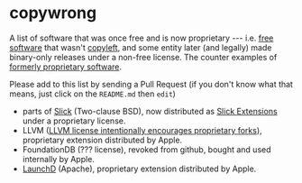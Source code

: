 # copywrong

A list of software that was once free and is now proprietary --- i.e. [free software](http://www.gnu.org/philosophy/free-sw.en.html) that wasn't [copyleft](https://en.wikipedia.org/wiki/Copyleft), and some entity later (and legally) made binary-only releases under a non-free license. The counter examples of [formerly proprietary software](https://en.wikipedia.org/wiki/List_of_formerly_proprietary_software).

Please add to this list by sending a Pull Request (if you don't know what that means, just click on the `README.md` then `edit`)

* parts of [Slick](https://github.com/slick/slick) (Two-clause BSD), now distributed as [Slick Extensions](http://slick.typesafe.com/doc/3.0.0/extensions.html) under a proprietary license.
* LLVM ([LLVM license intentionally encourages proprietary forks](http://llvm.org/docs/DeveloperPolicy.html#copyright-license-patents)), proprietary extension distributed by Apple.
* FoundationDB (??? license), revoked from github, bought and used internally by Apple.
* [LaunchD](http://t.co/5s9QYCArDz) (Apache), proprietary extension distributed by Apple.
